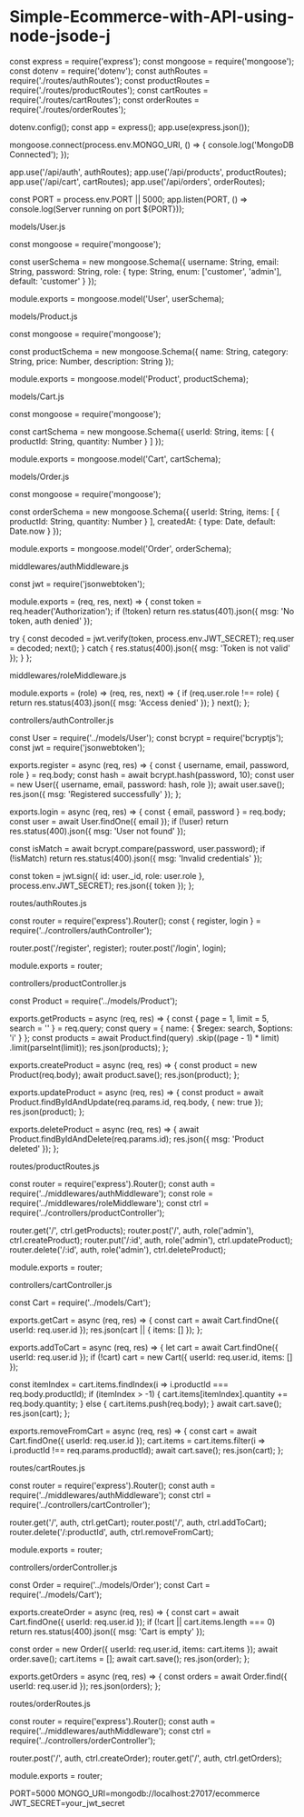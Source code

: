 # Simple-Ecommerce-with-API-using-node-jsode-j
const express = require('express');
const mongoose = require('mongoose');
const dotenv = require('dotenv');
const authRoutes = require('./routes/authRoutes');
const productRoutes = require('./routes/productRoutes');
const cartRoutes = require('./routes/cartRoutes');
const orderRoutes = require('./routes/orderRoutes');

dotenv.config();
const app = express();
app.use(express.json());

mongoose.connect(process.env.MONGO_URI, () => {
  console.log('MongoDB Connected');
});

app.use('/api/auth', authRoutes);
app.use('/api/products', productRoutes);
app.use('/api/cart', cartRoutes);
app.use('/api/orders', orderRoutes);

const PORT = process.env.PORT || 5000;
app.listen(PORT, () => console.log(Server running on port ${PORT}));






models/User.js

const mongoose = require('mongoose');

const userSchema = new mongoose.Schema({
  username: String,
  email: String,
  password: String,
  role: { type: String, enum: ['customer', 'admin'], default: 'customer' }
});

module.exports = mongoose.model('User', userSchema);

models/Product.js

const mongoose = require('mongoose');

const productSchema = new mongoose.Schema({
  name: String,
  category: String,
  price: Number,
  description: String
});

module.exports = mongoose.model('Product', productSchema);

models/Cart.js

const mongoose = require('mongoose');

const cartSchema = new mongoose.Schema({
  userId: String,
  items: [
  {
     productId: String,
      quantity: Number
    }
  ]
});

module.exports = mongoose.model('Cart', cartSchema);

models/Order.js

const mongoose = require('mongoose');

const orderSchema = new mongoose.Schema({
  userId: String,
  items: [
    {
      productId: String,
      quantity: Number
    }
  ],
  createdAt: { type: Date, default: Date.now }
});

module.exports = mongoose.model('Order', orderSchema);




middlewares/authMiddleware.js

const jwt = require('jsonwebtoken');

module.exports = (req, res, next) => {
  const token = req.header('Authorization');
  if (!token) return res.status(401).json({ msg: 'No token, auth denied' });

  try {
    const decoded = jwt.verify(token, process.env.JWT_SECRET);
    req.user = decoded;
    next();
  } catch {
    res.status(400).json({ msg: 'Token is not valid' });
  }
};

middlewares/roleMiddleware.js

module.exports = (role) => (req, res, next) => {
  if (req.user.role !== role) {
    return res.status(403).json({ msg: 'Access denied' });
  }
  next();
};

controllers/authController.js

const User = require('../models/User');
const bcrypt = require('bcryptjs');
const jwt = require('jsonwebtoken');

exports.register = async (req, res) => {
  const { username, email, password, role } = req.body;
  const hash = await bcrypt.hash(password, 10);
  const user = new User({ username, email, password: hash, role });
  await user.save();
  res.json({ msg: 'Registered successfully' });
};

exports.login = async (req, res) => {
  const { email, password } = req.body;
  const user = await User.findOne({ email });
  if (!user) return res.status(400).json({ msg: 'User not found' });

  const isMatch = await bcrypt.compare(password, user.password);
  if (!isMatch) return res.status(400).json({ msg: 'Invalid credentials' });

  const token = jwt.sign({ id: user._id, role: user.role }, process.env.JWT_SECRET);
  res.json({ token });
};

routes/authRoutes.js

const router = require('express').Router();
const { register, login } = require('../controllers/authController');

router.post('/register', register);
router.post('/login', login);

module.exports = router;


controllers/productController.js

const Product = require('../models/Product');

exports.getProducts = async (req, res) => {
  const { page = 1, limit = 5, search = '' } = req.query;
  const query = { name: { $regex: search, $options: 'i' } };
  const products = await Product.find(query)
    .skip((page - 1) * limit)
    .limit(parseInt(limit));
  res.json(products);
};

exports.createProduct = async (req, res) => {
  const product = new Product(req.body);
  await product.save();
  res.json(product);
};

exports.updateProduct = async (req, res) => {
  const product = await Product.findByIdAndUpdate(req.params.id, req.body, { new: true });
  res.json(product);
};

exports.deleteProduct = async (req, res) => {
  await Product.findByIdAndDelete(req.params.id);
  res.json({ msg: 'Product deleted' });
};

routes/productRoutes.js

const router = require('express').Router();
const auth = require('../middlewares/authMiddleware');
const role = require('../middlewares/roleMiddleware');
const ctrl = require('../controllers/productController');

router.get('/', ctrl.getProducts);
router.post('/', auth, role('admin'), ctrl.createProduct);
router.put('/:id', auth, role('admin'), ctrl.updateProduct);
router.delete('/:id', auth, role('admin'), ctrl.deleteProduct);

module.exports = router;




controllers/cartController.js

const Cart = require('../models/Cart');

exports.getCart = async (req, res) => {
  const cart = await Cart.findOne({ userId: req.user.id });
  res.json(cart || { items: [] });
};

exports.addToCart = async (req, res) => {
  let cart = await Cart.findOne({ userId: req.user.id });
  if (!cart) cart = new Cart({ userId: req.user.id, items: [] });

  const itemIndex = cart.items.findIndex(i => i.productId === req.body.productId);
  if (itemIndex > -1) {
    cart.items[itemIndex].quantity += req.body.quantity;
  } else {
    cart.items.push(req.body);
  }
  await cart.save();
  res.json(cart);
};

exports.removeFromCart = async (req, res) => {
  const cart = await Cart.findOne({ userId: req.user.id });
  cart.items = cart.items.filter(i => i.productId !== req.params.productId);
  await cart.save();
  res.json(cart);
};

routes/cartRoutes.js

const router = require('express').Router();
const auth = require('../middlewares/authMiddleware');
const ctrl = require('../controllers/cartController');

router.get('/', auth, ctrl.getCart);
router.post('/', auth, ctrl.addToCart);
router.delete('/:productId', auth, ctrl.removeFromCart);

module.exports = router;




controllers/orderController.js

const Order = require('../models/Order');
const Cart = require('../models/Cart');

exports.createOrder = async (req, res) => {
  const cart = await Cart.findOne({ userId: req.user.id });
  if (!cart || cart.items.length === 0)
    return res.status(400).json({ msg: 'Cart is empty' });

  const order = new Order({ userId: req.user.id, items: cart.items });
  await order.save();
  cart.items = [];
  await cart.save();
  res.json(order);
};

exports.getOrders = async (req, res) => {
  const orders = await Order.find({ userId: req.user.id });
  res.json(orders);
};

routes/orderRoutes.js

const router = require('express').Router();
const auth = require('../middlewares/authMiddleware');
const ctrl = require('../controllers/orderController');

router.post('/', auth, ctrl.createOrder);
router.get('/', auth, ctrl.getOrders);

module.exports = router;



PORT=5000
MONGO_URI=mongodb://localhost:27017/ecommerce
JWT_SECRET=your_jwt_secret



